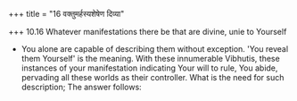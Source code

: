 +++
title = "16 वक्तुमर्हस्यशेषेण दिव्या"

+++
10.16 Whatever manifestations there be that are divine, unie to Yourself
- You alone are capable of describing them without exception. 'You
reveal them Yourself' is the meaning. With these innumerable Vibhutis,
these instances of your manifestation indicating Your will to rule, You
abide, pervading all these worlds as their controller. What is the need
for such description; The answer follows:
